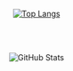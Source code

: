 

<!--
### Hi there 👋
**gamebacon/gamebacon** is a ✨ _special_ ✨ repository because its `README.md` (this file) appears on your GitHub profile.

Here are some ideas to get you started:

- 🔭 I’m currently working on ...
- 🌱 I’m currently learning ...
- 👯 I’m looking to collaborate on ...
- 🤔 I’m looking for help with ...
- 💬 Ask me about ...
- 📫 How to reach me: ...
- 😄 Pronouns: ...
- ⚡ Fun fact: ...
-->

<div align="center">
  
[![Top Langs](https://github-readme-stats.vercel.app/api/top-langs/?username=gamebacon&layout=compact)](https://github.com/anuraghazra/github-readme-stats)
  
<br><br>
  
![GitHub Stats](https://github-readme-stats.vercel.app/api?username=gamebacon&theme=radical)
  
  </div>
